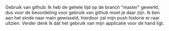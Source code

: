 Gebruik van github:
Ik heb de gehele tijd op de branch "master" gewerkt, dus voor de beoordeling voor gebruik van github moet je daar zijn. Ik ben aan het einde naar main gewisseld, hierdoor zal mijn push historie er raar uitzien. 
Verder denk ik dat het gebruik van mijn applicatie voor de hand ligt.
